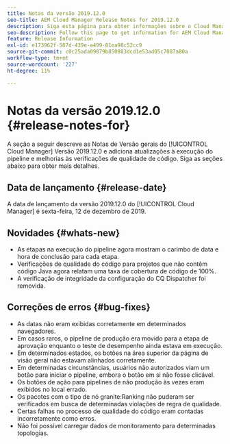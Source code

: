 ```yaml
---
title: Notas da versão 2019.12.0
seo-title: AEM Cloud Manager Release Notes for 2019.12.0
description: Siga esta página para obter informações sobre o Cloud Manager versão 2019.12.0.
seo-description: Follow this page to get information for AEM Cloud Manager Release 2019.12.0.
feature: Release Information
exl-id: e173962f-587d-439e-a499-81ea98c52cc9
source-git-commit: c0c25ada09879b850883dcd1e53ad05c7087a80a
workflow-type: tm+mt
source-wordcount: '227'
ht-degree: 11%

---
```


# Notas da versão 2019.12.0 {#release-notes-for}

A seção a seguir descreve as Notas de Versão gerais do [!UICONTROL Cloud Manager] Versão 2019.12.0 e adiciona atualizações à execução do pipeline e melhorias às verificações de qualidade de código.
Siga as seções abaixo para obter mais detalhes.

## Data de lançamento {#release-date}

A data de lançamento da versão 2019.12.0 do [!UICONTROL Cloud Manager] é sexta-feira, 12 de dezembro de 2019.

## Novidades {#whats-new}

* As etapas na execução do pipeline agora mostram o carimbo de data e hora de conclusão para cada etapa.
* Verificações de qualidade do código para projetos que não contêm código Java agora relatam uma taxa de cobertura de código de 100%.
* A verificação de integridade da configuração do CQ Dispatcher foi removida.

## Correções de erros {#bug-fixes}

* As datas não eram exibidas corretamente em determinados navegadores.
* Em casos raros, o pipeline de produção era movido para a etapa de aprovação enquanto o teste de desempenho ainda estava em execução.
* Em determinados estados, os botões na área superior da página de visão geral não estavam alinhados corretamente.
* Em determinadas circunstâncias, usuários não autorizados viam um botão para iniciar o pipeline, embora o botão em si não fosse clicável.
* Os botões de ação para pipelines de não produção às vezes eram exibidos no local errado.
* Os pacotes com o tipo de nó granite:Ranking não puderam ser verificados em busca de determinadas violações de regra de qualidade.
* Certas falhas no processo de qualidade do código eram contadas incorretamente como erros.
* Não foi possível carregar dados de monitoramento para determinadas topologias.
